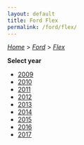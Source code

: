 ```yaml
---
layout: default
title: Ford Flex
permalink: /ford/flex/
---
```

[*Home*](/) > [*Ford*](/ford/) > [*Flex*](/ford/flex/)

**Select year**

- [2009](/ford/flex/2009/)
- [2010](/ford/flex/2010/)
- [2011](/ford/flex/2011/)
- [2012](/ford/flex/2012/)
- [2013](/ford/flex/2013/)
- [2014](/ford/flex/2014/)
- [2015](/ford/flex/2015/)
- [2016](/ford/flex/2016/)
- [2017](/ford/flex/2017/)